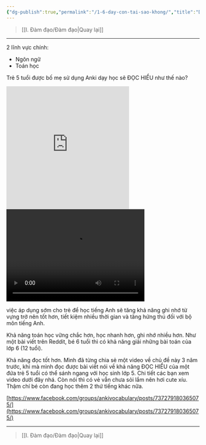 ```yaml
---
{"dg-publish":true,"permalink":"/1-6-day-con-tai-sao-khong/","title":"Dạy con, tại sao không?","noteIcon":""}
---
```


> [[I. Đàm đạo/Đàm đạo\|Quay lại]]
___

2 lĩnh vực chính:
- Ngôn ngữ
- Toán học

Trẻ 5 tuổi được bố mẹ sử dụng Anki dạy học sẽ ĐỌC HIỂU như thế nào?

<iframe src="https://onedrive.live.com/embed?resid=95CD9ADB2B8C9171%21118834&authkey=!AK9jgwlpR3EsHr0" width="320" height="320" frameborder="0" scrolling="no" allowfullscreen></iframe>
<br>
<video controls width="360" height="240">
   <source src="https://onedrive.live.com/embed?resid=95CD9ADB2B8C9171%21118834&authkey=!AK9jgwlpR3EsHr0" type='video/mp4'/>
</video>

việc áp dụng sớm cho trẻ để học tiếng Anh sẽ tăng khả năng ghi nhớ từ vựng trở nên tốt hơn, tiết kiệm nhiều thời gian và tăng hứng thú đối với bộ môn tiếng Anh.

Khả năng toán học vững chắc hơn, học nhanh hơn, ghi nhớ nhiều hơn. Như một bài viết trên Reddit, bé 6 tuổi thì có khả năng giải những bài toán của lớp 6 (12 tuổi).

Khả năng đọc tốt hơn. Mình đã từng chia sẻ một video về chủ đề này 3 năm trước, khi mà mình đọc được bài viết nói về khả năng ĐỌC HIỂU của một đứa trẻ 5 tuổi có thể sánh ngang với học sinh lớp 5. Chi tiết các bạn xem video dưới đây nhá. Còn nói thì có vẻ vẫn chưa sỏi lắm nên hơi cute xíu. Thậm chí bé còn đang học thêm 2 thứ tiếng khác nữa.

[https://www.facebook.com/groups/ankivocabulary/posts/737279180365075/](https://www.facebook.com/groups/ankivocabulary/posts/737279180365075/)
___
> [[I. Đàm đạo/Đàm đạo\|Quay lại]]